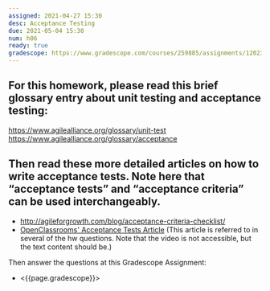```yaml
---
assigned: 2021-04-27 15:30
desc: Acceptance Testing
due: 2021-05-04 15:30
num: h06
ready: true
gradescope: https://www.gradescope.com/courses/259885/assignments/1202321
---
```


<div style="display:none;">https://ucsb-cs148.github.io/w21/hwk/h06/</div>

## For this homework, please read this brief glossary entry about unit testing and acceptance testing:

https://www.agilealliance.org/glossary/unit-test
https://www.agilealliance.org/glossary/acceptance

## Then read these more detailed articles on how to write acceptance tests. Note here that “acceptance tests” and “acceptance criteria” can be used interchangeably.

* http://agileforgrowth.com/blog/acceptance-criteria-checklist/
* [OpenClassrooms' Acceptance Tests Article](https://openclassrooms.com/en/courses/4544611-write-agile-documentation-user-stories-acceptance-tests/4810081-writing-acceptance-tests) (This article is referred to in several of the hw questions. Note that the video is not accessible, but the text content should be.) 

Then answer the questions at this Gradescope Assignment:

* <{{page.gradescope}}>
